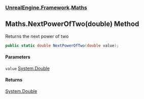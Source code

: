 ### [UnrealEngine.Framework](UnrealEngine_Framework.md 'UnrealEngine.Framework').[Maths](Maths.md 'UnrealEngine.Framework.Maths')
## Maths.NextPowerOfTwo(double) Method
Returns the next power of two  
```csharp
public static double NextPowerOfTwo(double value);
```
#### Parameters
<a name='UnrealEngine_Framework_Maths_NextPowerOfTwo(double)_value'></a>
`value` [System.Double](https://docs.microsoft.com/en-us/dotnet/api/System.Double 'System.Double')  
  
#### Returns
[System.Double](https://docs.microsoft.com/en-us/dotnet/api/System.Double 'System.Double')  
